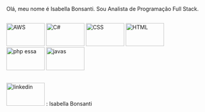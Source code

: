 Olá, meu nome é Isabella Bonsanti. Sou Analista de Programação Full Stack.
##

<img width="100" height="60" alt="AWS" src="https://github.com/user-attachments/assets/3090f4b3-d76b-4ea3-a247-264f083d85ae" />
<img width="100" height="60" alt="C#" src="https://github.com/user-attachments/assets/8e714fe8-0db3-4bee-a051-adc8979487b0" />
<img width="100" height="60" alt="CSS" src="https://github.com/user-attachments/assets/8d55fe51-822f-48a7-ac0e-dcc8b45083db" />
<img width="100" height="60" alt="HTML" src="https://github.com/user-attachments/assets/1dd30fee-8d07-491e-806f-0b10d49be7d8" />
<img width="100" height="60" alt="php essa" src="https://github.com/user-attachments/assets/8b5be439-dab7-4d90-b28a-448fca80abca" />
<img width="100" height="60" alt="javas" src="https://github.com/user-attachments/assets/46c4f48a-51ef-42f7-b9b4-db25d02246cf" />

##

<img width="100" height="60" alt="linkedin" src="https://github.com/user-attachments/assets/7b1d21d6-85ed-4ba0-88e3-06f908758909" />
: Isabella Bonsanti








